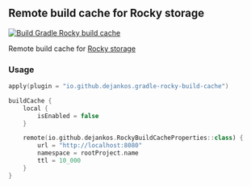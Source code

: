 ## Remote build cache for Rocky storage

[![Build Gradle Rocky build cache](https://github.com/dejankos/gradle-rocky-build-cache/actions/workflows/build-gradle.yml/badge.svg)](https://github.com/dejankos/gradle-rocky-build-cache/actions/workflows/build-gradle.yml)

Remote build cache for [Rocky storage](https://github.com/dejankos/Rocky)

### Usage

```kotlin
apply(plugin = "io.github.dejankos.gradle-rocky-build-cache")

buildCache {
    local {
        isEnabled = false
    }

    remote(io.github.dejankos.RockyBuildCacheProperties::class) {
        url = "http://localhost:8080"
        namespace = rootProject.name
        ttl = 10_000
    }
}
```
